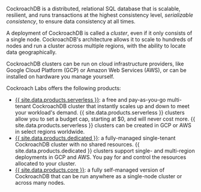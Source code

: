 CockroachDB is a distributed, relational SQL database that is scalable, resilient, and runs transactions at the highest consistency level, _serializable consistency_, to ensure data consistency at all times.

A deployment of CockroachDB is called a _cluster_, even if it only consists of a single node. CockroachDB's architecture allows it to scale to hundreds of nodes and run a cluster across multiple regions, with the ability to locate data geographically.

CockroachDB clusters can be run on cloud infrastructure providers, like Google Cloud Platform (GCP) or Amazon Web Services (AWS), or can be installed on hardware you manage yourself.

Cockroach Labs offers the following products:

- [{{ site.data.products.serverless }}](/docs/cockroachcloud/quickstart.html): a free and pay-as-you-go multi-tenant CockroachDB cluster that instantly scales up and down to meet your workload's demand. {{ site.data.products.serverless }} clusters allow you to set a budget cap, starting at $0, and will never cost more. {{ site.data.products.serverless }} clusters can be created in GCP or AWS in select regions worldwide.
- [{{ site.data.products.dedicated }}](/docs/cockroachcloud/quickstart-trial-cluster.html): a fully-managed single-tenant CockroachDB cluster with no shared resources. {{ site.data.products.dedicated }} clusters support single- and multi-region deployments in GCP and AWS. You pay for and control the resources allocated to your cluster.
- [{{ site.data.products.core }}](/docs/stable/index.html): a fully self-managed version of CockroachDB that can be run anywhere as a single-node cluster or across many nodes.
